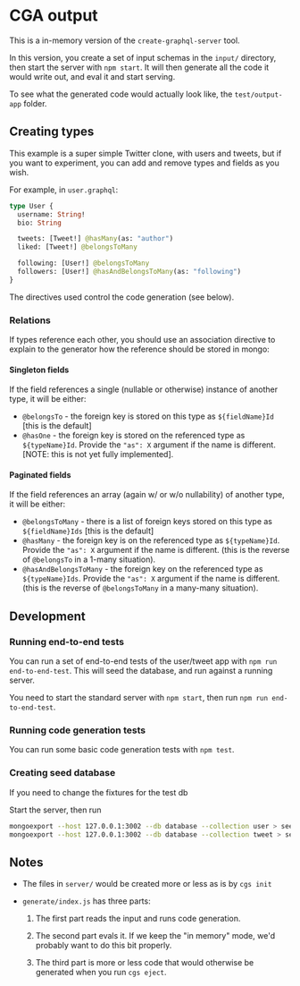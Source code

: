 # CGA output

This is a in-memory version of the `create-graphql-server` tool.

In this version, you create a set of input schemas in the `input/` directory, then start the server with `npm start`. It will then generate all the code it would write out, and eval it and start serving.

To see what the generated code would actually look like, the `test/output-app` folder.


## Creating types

This example is a super simple Twitter clone, with users and tweets, but if you want to experiment, you can add and remove types and fields as you wish.

For example, in `user.graphql`:

```graphql
type User {
  username: String!
  bio: String

  tweets: [Tweet!] @hasMany(as: "author")
  liked: [Tweet!] @belongsToMany

  following: [User!] @belongsToMany
  followers: [User!] @hasAndBelongsToMany(as: "following")
}
```

The directives used control the code generation (see below).

### Relations

If types reference each other, you should use an association directive to explain to the generator how the reference should be stored in mongo:

#### Singleton fields

If the field references a single (nullable or otherwise) instance of another type, it will be either:

- `@belongsTo` - the foreign key is stored on this type as `${fieldName}Id` [this is the default]
- `@hasOne` - the foreign key is stored on the referenced type as `${typeName}Id`. Provide the `"as": X` argument if the name is different. [NOTE: this is not yet fully implemented].

#### Paginated fields

If the field references an array (again w/ or w/o nullability) of another type, it will be either:

- `@belongsToMany` - there is a list of foreign keys stored on this type as `${fieldName}Ids` [this is the default]
- `@hasMany` - the foreign key is on the referenced type as `${typeName}Id`. Provide the `"as": X` argument if the name is different. (this is the reverse of `@belongsTo` in a 1-many situation).
- `@hasAndBelongsToMany` - the foreign key on the referenced type as `${typeName}Ids`. Provide the `"as": X` argument if the name is different. (this is the reverse of `@belongsToMany` in a many-many situation).

## Development

### Running end-to-end tests

You can run a set of end-to-end tests of the user/tweet app with `npm run end-to-end-test`. This will seed the database, and run against a running server.

You need to start the standard server with `npm start`, then run `npm run end-to-end-test`.

### Running code generation tests

You can run some basic code generation tests with `npm test`.

### Creating seed database

If you need to change the fixtures for the test db

Start the server, then run
```bash
mongoexport --host 127.0.0.1:3002 --db database --collection user > seeds/user.json
mongoexport --host 127.0.0.1:3002 --db database --collection tweet > seeds/tweet.json
```

## Notes

 - The files in `server/` would be created more or less as is by `cgs init`

 - `generate/index.js` has three parts:

   1. The first part reads the input and runs code generation.

   2. The second part evals it. If we keep the "in memory" mode, we'd probably want to do this bit properly.

   3. The third part is more or less code that would otherwise be generated when you run `cgs eject`.
